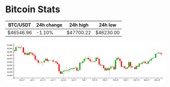 # Bitcoin Stats

BTC/USDT|24h change|24h high|24h low|
|---|---|---|---|
|$46546.96|-1.10%|$47700.22|$46230.00|

<img src="./chart.svg">
